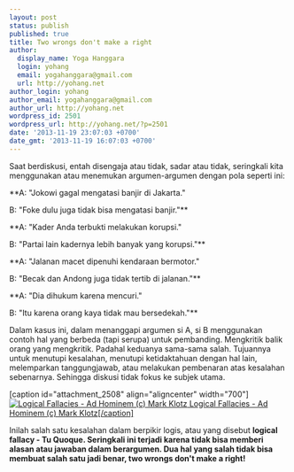 ```yaml
---
layout: post
status: publish
published: true
title: Two wrongs don't make a right
author:
  display_name: Yoga Hanggara
  login: yohang
  email: yogahanggara@gmail.com
  url: http://yohang.net
author_login: yohang
author_email: yogahanggara@gmail.com
author_url: http://yohang.net
wordpress_id: 2501
wordpress_url: http://yohang.net/?p=2501
date: '2013-11-19 23:07:03 +0700'
date_gmt: '2013-11-19 16:07:03 +0700'
---
```

Saat berdiskusi, entah disengaja atau tidak, sadar atau tidak, seringkali kita menggunakan atau menemukan argumen-argumen dengan pola seperti ini:

**A: "Jokowi gagal mengatasi banjir di Jakarta."   
  
  
B: "Foke dulu juga tidak bisa mengatasi banjir."**

**A: "Kader Anda terbukti melakukan korupsi."   
  
  
B: "Partai lain kadernya lebih banyak yang korupsi."**

**A: "Jalanan macet dipenuhi kendaraan bermotor."   
  
  
B: "Becak dan Andong juga tidak tertib di jalanan."**

**A: "Dia dihukum karena mencuri."   
  
  
B: "Itu karena orang kaya tidak mau bersedekah."**

Dalam kasus ini, dalam menanggapi argumen si A, si B menggunakan contoh hal yang berbeda (tapi serupa) untuk pembanding. Mengkritik balik orang yang mengkritik. Padahal keduanya sama-sama salah. Tujuannya untuk menutupi kesalahan, menutupi ketidaktahuan dengan hal lain, melemparkan tanggungjawab, atau melakukan pembenaran atas kesalahan sebenarnya. Sehingga diskusi tidak fokus ke subjek utama.

[caption id="attachment\_2508" align="aligncenter" width="700"] [![Logical Fallacies - Ad Hominem (c) Mark Klotz](/wp-content/uploads/ad-hominem-700x537.jpg) Logical Fallacies - Ad Hominem (c) Mark Klotz[/caption]](http://yohang.net/wp-content/uploads/ad-hominem.jpg)

Inilah salah satu kesalahan dalam berpikir logis, atau yang disebut **logical fallacy - Tu Quoque. Seringkali ini terjadi karena tidak bisa memberi alasan atau jawaban dalam berargumen. Dua hal yang salah tidak bisa membuat salah satu jadi benar, two wrongs don't make a right!**

